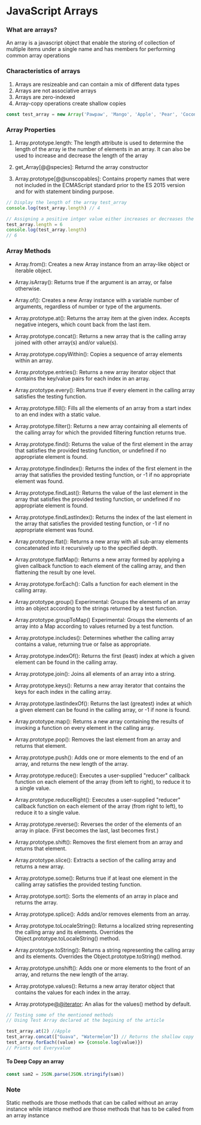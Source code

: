 # JavaScript Arrays

### What are arrays?
An array is a javascript object that enable the storing of collection of multiple items under a single name and has members for performing common array operations

### Characteristics of arrays
1. Arrays are resizeable and can contain a mix of different data types
2. Arrays are not associative arrays
3. Arrays are zero-indexed
4. Array-copy operations create shallow copies

```javascript
const test_array = new Array('Pawpaw', 'Mango', 'Apple', 'Pear', 'Coconut')
```
### Array Properties

1. Array.prototype.length: The length attribute is used to determine the length of the array ie the number of elements in an array. It can also be used to increase and decrease the length of the array
2. get_Array\[@@species\]: Returnd the array constructor

3. Array.prototype\[@@unscopables\]: Contains property names that were not included in the ECMAScript standard prior to the ES 2015 version and for with statement binding purpose.
```javascript
// Display the length of the array test_array
console.log(test_array.length) // 4

// Assigning a positive intger value either increases or decreases the length of the array
test_array.length = 6
console.log(test_array.length)
// 6
```
### Array Methods
- Array.from(): Creates a new Array instance from an array-like object or iterable object.

- Array.isArray(): Returns true if the argument is an array, or false otherwise.

- Array.of(): Creates a new Array instance with a variable number of arguments, regardless of number or type of the arguments.

- Array.prototype.at(): Returns the array item at the given index. Accepts negative integers, which count back from the last item.

- Array.prototype.concat(): Returns a new array that is the calling array joined with other array(s) and/or value(s).

- Array.prototype.copyWithin(): Copies a sequence of array elements within an array.

- Array.prototype.entries(): Returns a new array iterator object that contains the key/value pairs for each index in an array.

- Array.prototype.every(): Returns true if every element in the calling array satisfies the testing function.

- Array.prototype.fill(): Fills all the elements of an array from a start index to an end index with a static value.

- Array.prototype.filter(): Returns a new array containing all elements of the calling array for which the provided filtering function returns true.

- Array.prototype.find(): Returns the value of the first element in the array that satisfies the provided testing function, or undefined if no appropriate element is found.

- Array.prototype.findIndex(): Returns the index of the first element in the array that satisfies the provided testing function, or -1 if no appropriate element was found.

- Array.prototype.findLast(): Returns the value of the last element in the array that satisfies the provided testing function, or undefined if no appropriate element is found.

- Array.prototype.findLastIndex(): Returns the index of the last element in the array that satisfies the provided testing function, or -1 if no appropriate element was found.

- Array.prototype.flat(): Returns a new array with all sub-array elements concatenated into it recursively up to the specified depth.

- Array.prototype.flatMap(): Returns a new array formed by applying a given callback function to each element of the calling array, and then flattening the result by one level.

- Array.prototype.forEach(): Calls a function for each element in the calling array.

- Array.prototype.group() Experimental: Groups the elements of an array into an object according to the strings returned by a test function.

- Array.prototype.groupToMap() Experimental: Groups the elements of an array into a Map according to values returned by a test function.

- Array.prototype.includes(): Determines whether the calling array contains a value, returning true or false as appropriate.

- Array.prototype.indexOf(): Returns the first (least) index at which a given element can be found in the calling array.

- Array.prototype.join(): Joins all elements of an array into a string.

- Array.prototype.keys(): Returns a new array iterator that contains the keys for each index in the calling array.

- Array.prototype.lastIndexOf(): Returns the last (greatest) index at which a given element can be found in the calling array, or -1 if none is found.

- Array.prototype.map(): Returns a new array containing the results of invoking a function on every element in the calling array.

- Array.prototype.pop(): Removes the last element from an array and returns that element.

- Array.prototype.push(): Adds one or more elements to the end of an array, and returns the new length of the array.

- Array.prototype.reduce(): Executes a user-supplied "reducer" callback function on each element of the array (from left to right), to reduce it to a single value.

- Array.prototype.reduceRight(): Executes a user-supplied "reducer" callback function on each element of the array (from right to left), to reduce it to a single value.

- Array.prototype.reverse(): Reverses the order of the elements of an array in place. (First becomes the last, last becomes first.)

- Array.prototype.shift(): Removes the first element from an array and returns that element.

- Array.prototype.slice(): Extracts a section of the calling array and returns a new array.

- Array.prototype.some(): Returns true if at least one element in the calling array satisfies the provided testing function.

- Array.prototype.sort(): Sorts the elements of an array in place and returns the array.

- Array.prototype.splice(): Adds and/or removes elements from an array.

- Array.prototype.toLocaleString(): Returns a localized string representing the calling array and its elements. Overrides the Object.prototype.toLocaleString() method.

- Array.prototype.toString(): Returns a string representing the calling array and its elements. Overrides the Object.prototype.toString() method.

- Array.prototype.unshift(): Adds one or more elements to the front of an array, and returns the new length of the array.

- Array.prototype.values(): Returns a new array iterator object that contains the values for each index in the array.

- Array.prototype[@@iterator](): An alias for the values() method by default.

``` javascript
// Testing some of the mentioned methods
// Using Test Array declared at the begining of the article

test_array.at(2) //Apple
test_array.concat(["Guava", "Watermelon"]) // Returns the shallow copy of the new array
test_array.forEach((value) => {console.log(value)})
// Prints out Everyvalue

```

#### To Deep Copy an array
```javascript
const sam2 = JSON.parse(JSON.stringify(sam))
```
### Note

Static methods are those methods that can be called without an array instance while intance method are those methods that has to be called from an array instance

